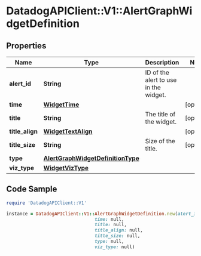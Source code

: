 # DatadogAPIClient::V1::AlertGraphWidgetDefinition

## Properties

Name | Type | Description | Notes
------------ | ------------- | ------------- | -------------
**alert_id** | **String** | ID of the alert to use in the widget. | 
**time** | [**WidgetTime**](WidgetTime.md) |  | [optional] 
**title** | **String** | The title of the widget. | [optional] 
**title_align** | [**WidgetTextAlign**](WidgetTextAlign.md) |  | [optional] 
**title_size** | **String** | Size of the title. | [optional] 
**type** | [**AlertGraphWidgetDefinitionType**](AlertGraphWidgetDefinitionType.md) |  | 
**viz_type** | [**WidgetVizType**](WidgetVizType.md) |  | 

## Code Sample

```ruby
require 'DatadogAPIClient::V1'

instance = DatadogAPIClient::V1::AlertGraphWidgetDefinition.new(alert_id: null,
                                 time: null,
                                 title: null,
                                 title_align: null,
                                 title_size: null,
                                 type: null,
                                 viz_type: null)
```



